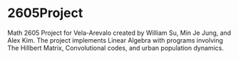 # 2605Project
Math 2605 Project for Vela-Arevalo created by William Su, Min Je Jung, and Alex Kim.
The project implements Linear Algebra with programs involving The Hillbert Matrix, Convolutional codes, and urban population dynamics.
